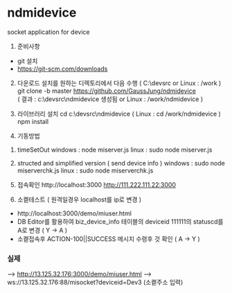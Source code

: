 # ndmidevice
socket application for device 

1. 준비사항 
- git 설치 
- https://git-scm.com/downloads 

2. 다운로드 
설치를 원하는 디렉토리에서 다음 수행 ( C:\devsrc  or Linux :  /work ) 
git clone -b master https://github.com/GaussJung/ndmidevice  
( 결과 :  c:\devsrc\ndmidevice  생성됨  or Linux : /work/ndmidevice  ) 

3. 라이브러리 설치 
cd c:\devsrc\ndmidevice   ( Linux : cd /work/ndmidevice ) 
npm install 

4. 기동방법 
1) timeSetOut 
windows : node miserver.js 
linux : sudo node miserver.js 

2) structed and simplified version  ( send device info )
windows : sudo node miserverchk.js 
linux : sudo node miserverchk.js 

5. 접속확인
http://localhost:3000 
http://111.222.111.22:3000  



6. 소켙테스트 ( 원격일경우 localhost를 ip로 변경 ) 
- http://localhost:3000/demo/miuser.html 
- DB Editor를 활용하여 biz_device_info 테이블의  deviceid 111111의 statuscd를 A로 변경 ( Y -> A )  
- 소켙접속후 ACTION-100||SUCCESS 메시지 수령후 것 확인 (  A -> Y ) 


### 실제 
--> http://13.125.32.176:3000/demo/miuser.html
--> ws://13.125.32.176:88/misocket?deviceid=Dev3 (소켙주소 입력)  
